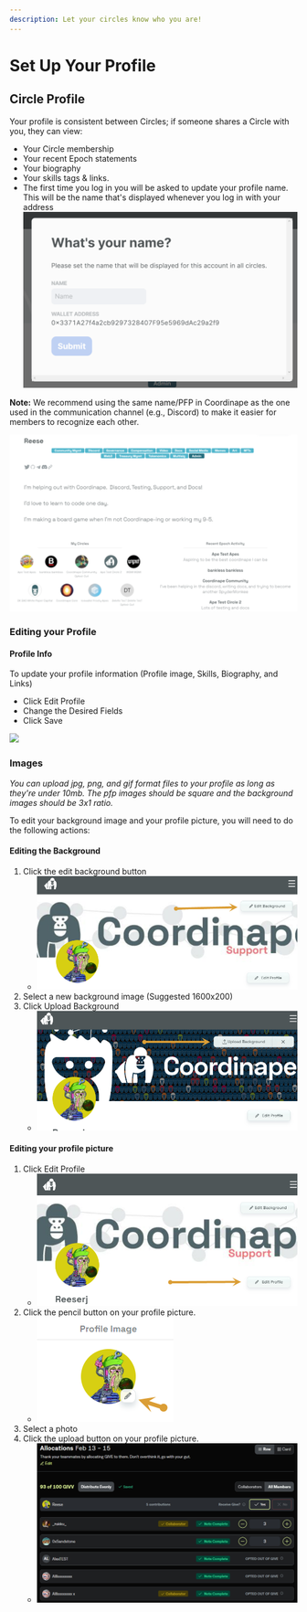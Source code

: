 ```yaml
---
description: Let your circles know who you are!
---
```


# Set Up Your Profile

## Circle Profile

Your profile is consistent between Circles; if someone shares a Circle with you, they can view:

* Your Circle membership
* Your recent Epoch statements
* Your biography
* Your skills tags & links.
* The first time you log in you will be asked to update your profile name. This will be the name that's displayed whenever you log in with your address ![](<../../../.gitbook/assets/image (13).png>)

**Note:** We recommend using the same name/PFP in Coordinape as the one used in the communication channel (e.g., Discord) to make it easier for members to recognize each other.

![Coordinape Member Profile](<../../../.gitbook/assets/image (20).png>)

### Editing your Profile

#### Profile Info

To update your profile information (Profile image, Skills, Biography, and Links)

* Click Edit Profile
* Change the Desired Fields
* Click Save

![](<../../../images/How\_to\_Coordinape13 (1).jpg>)

### **Images**

_You can upload jpg, png, and gif format files to your profile as long as they're under 10mb. The pfp images should be square and the background images should be 3x1 ratio._

&#x20;To edit your background image and your profile picture, you will need to do the following actions:

#### Editing the Background

1. Click the edit background button
   * ![](<../../../.gitbook/assets/image (1) (5) (1).png>)
2. Select a new background image (Suggested 1600x200)
3. Click Upload Background
   * ![](<../../../.gitbook/assets/image (24) (1).png>)

#### Editing your profile picture

1. Click Edit Profile
   * ![](<../../../.gitbook/assets/image (14).png>)
2. Click the pencil button on your profile picture.
   * ![](<../../../.gitbook/assets/image (7) (5).png>)
3. Select a photo
4. Click the upload button on your profile picture.
   * ![](<../../../.gitbook/assets/image (46).png>)
